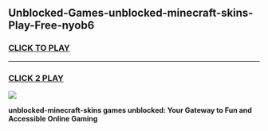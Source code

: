 
## Unblocked-Games-unblocked-minecraft-skins-Play-Free-nyob6
<h3>
<a href="https://premium76.site?title=unblocked-minecraft-skins&ref=20M">CLICK TO PLAY</a></h3>
<hr>

<h3>
<a href="https://premium76.site?title=unblocked-minecraft-skins&ref=20M">CLICK 2 PLAY</a>
  
</h3>

<a href="https://premium76.site?title=unblocked-minecraft-skins&ref=19M"><img src="https://clearcache.store/games.png"></a>


**unblocked-minecraft-skins games unblocked: Your Gateway to Fun and Accessible Online Gaming**
